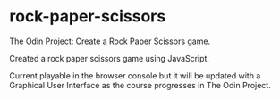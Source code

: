 # rock-paper-scissors
The Odin Project: Create a Rock Paper Scissors game.

Created a rock paper scissors game using JavaScript.

Current playable in the browser console but it will be updated with a Graphical User Interface as the course progresses in The Odin Project.